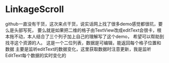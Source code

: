 # LinkageScroll
github一直没有干货，这次来点干货，说实话网上找了很多demo感觉都很坑，要么是头部写死，
要么就是如果把二维的格子由TextView改成editText会很卡，根本拖不动，本人结合了三个列子加上自己的理解写了这个demo，
希望可以帮助到找寻这个资源的人。
这是一个二位列表，数据是可编辑，能返回每个格子位置和数据
主要是监听editText的数据变化，这里获取数据时注意更新，我是监听EditText每个数据的实时变化的
